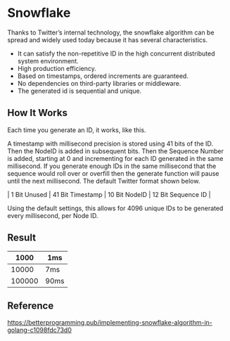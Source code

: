 # Snowflake

Thanks to Twitter’s internal technology, the snowflake algorithm can be spread and widely used today because it has several characteristics.

* It can satisfy the non-repetitive ID in the high concurrent distributed system environment.
* High production efficiency.
* Based on timestamps, ordered increments are guaranteed.
* No dependencies on third-party libraries or middleware.
* The generated id is sequential and unique.

## How It Works
Each time you generate an ID, it works, like this.

A timestamp with millisecond precision is stored using 41 bits of the ID.
Then the NodeID is added in subsequent bits.
Then the Sequence Number is added, starting at 0 and incrementing for each ID generated in the same millisecond. If you generate enough IDs in the same millisecond that the sequence would roll over or overfill then the generate function will pause until the next millisecond.
The default Twitter format shown below.


| 1 Bit Unused | 41 Bit Timestamp |  10 Bit NodeID  |   12 Bit Sequence ID |


Using the default settings, this allows for 4096 unique IDs to be generated every millisecond, per Node ID.

## Result


|1000   | 1ms  |
|-------|------|
|10000  | 7ms  |
|100000 | 90ms |

## Reference
https://betterprogramming.pub/implementing-snowflake-algorithm-in-golang-c1098fdc73d0